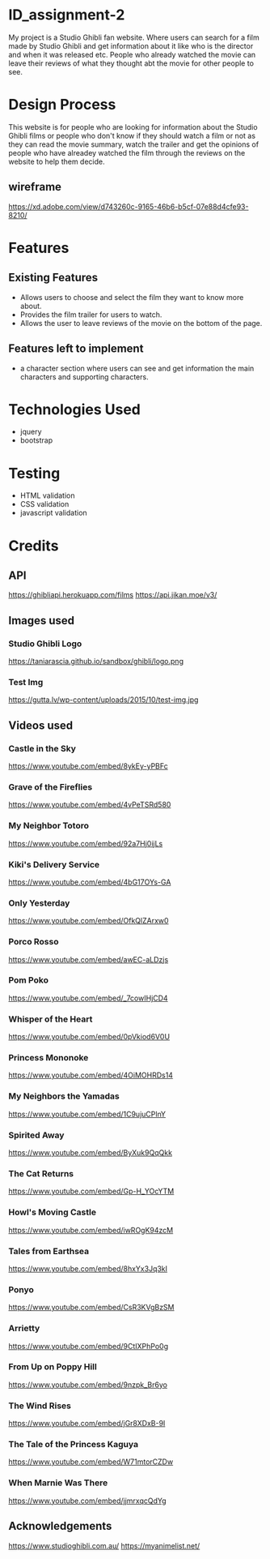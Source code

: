 # ID_assignment-2
My project is a Studio Ghibli fan website. Where users can search for a film made by Studio Ghibli and get information about it like who is the director and when it was released etc. People who already watched the movie can leave their reviews of what they thought abt the movie for other people to see.
# Design Process
This website is for people who are looking for information about the Studio Ghibli films or people who don't know if they should watch a film or not as they can read the movie summary, watch the trailer and get the opinions of people who have alreadey watched the film through the reviews on the website to help them decide.
## wireframe
https://xd.adobe.com/view/d743260c-9165-46b6-b5cf-07e88d4cfe93-8210/
# Features
## Existing Features
* Allows users to choose and select the film they want to know more about.
* Provides the film trailer for users to watch.
* Allows the user to leave reviews of the movie on the bottom of the page.

## Features left to implement
* a character section where users can see and get information the main characters and supporting characters.
# Technologies Used
* jquery
* bootstrap
# Testing
* HTML validation
* CSS validation
* javascript validation
# Credits
## API
https://ghibliapi.herokuapp.com/films
https://api.jikan.moe/v3/
## Images used
### Studio Ghibli Logo
https://taniarascia.github.io/sandbox/ghibli/logo.png
### Test Img
https://gutta.lv/wp-content/uploads/2015/10/test-img.jpg
## Videos used
### Castle in the Sky
https://www.youtube.com/embed/8ykEy-yPBFc
### Grave of the Fireflies
https://www.youtube.com/embed/4vPeTSRd580
### My Neighbor Totoro
https://www.youtube.com/embed/92a7Hj0ijLs
### Kiki's Delivery Service
https://www.youtube.com/embed/4bG17OYs-GA
### Only Yesterday
https://www.youtube.com/embed/OfkQlZArxw0
### Porco Rosso
https://www.youtube.com/embed/awEC-aLDzjs
### Pom Poko
https://www.youtube.com/embed/_7cowIHjCD4
### Whisper of the Heart
https://www.youtube.com/embed/0pVkiod6V0U
### Princess Mononoke
https://www.youtube.com/embed/4OiMOHRDs14
### My Neighbors the Yamadas
https://www.youtube.com/embed/1C9ujuCPlnY
### Spirited Away
https://www.youtube.com/embed/ByXuk9QqQkk
### The Cat Returns
https://www.youtube.com/embed/Gp-H_YOcYTM
### Howl's Moving Castle
https://www.youtube.com/embed/iwROgK94zcM
### Tales from Earthsea
https://www.youtube.com/embed/8hxYx3Jq3kI
### Ponyo
https://www.youtube.com/embed/CsR3KVgBzSM
### Arrietty
https://www.youtube.com/embed/9CtIXPhPo0g
### From Up on Poppy Hill
https://www.youtube.com/embed/9nzpk_Br6yo
### The Wind Rises
https://www.youtube.com/embed/jGr8XDxB-9I
### The Tale of the Princess Kaguya
https://www.youtube.com/embed/W71mtorCZDw
### When Marnie Was There
https://www.youtube.com/embed/jjmrxqcQdYg
## Acknowledgements
https://www.studioghibli.com.au/
https://myanimelist.net/
